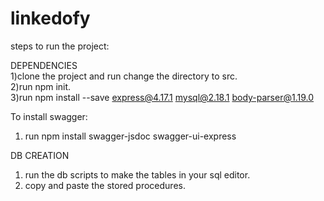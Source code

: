 # linkedofy  
steps to run the project:  

DEPENDENCIES  
1)clone the project and run change the directory to src.  
2)run npm init.  
3)run npm install --save express@4.17.1 mysql@2.18.1 body-parser@1.19.0  

To install swagger:
1) run npm install swagger-jsdoc swagger-ui-express


DB CREATION  
1) run the db scripts to make the tables in your sql editor.  
2) copy and paste the stored procedures.

